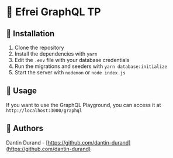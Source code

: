# 🗿 Efrei GraphQL TP

## 🔧 Installation

1. Clone the repository
2. Install the dependencies with `yarn`
3. Edit the `.env` file with your database credentials
4. Run the migrations and seeders with `yarn database:initialize`
5. Start the server with `nodemon` or `node index.js`

## 🚀 Usage

If you want to use the GraphQL Playground, you can access it at `http://localhost:3000/graphql`

## 📝 Authors

Dantin Durand - [https://github.com/dantin-durand](https://github.com/dantin-durand)
